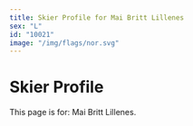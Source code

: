 ```yaml
---
title: Skier Profile for Mai Britt Lillenes
sex: "L"
id: "10021"
image: "/img/flags/nor.svg" 
---
```


# Skier Profile

This page is for: Mai Britt Lillenes.
    